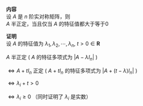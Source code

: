 **内容**  
设 $A$ 是 $n$ 阶实对称矩阵，则  
$A$ 半正定，当且仅当 $A$ 的特征值都大于等于0  
  
**证明**  
设 $A$ 的特征值为 $\lambda_1,\lambda_2,\cdots,\lambda_n,\ t>0\in\mathbf{R}$  
  
$A$ 半正定 ( $A$ 的特征多项式为 $|A-\lambda I_n|$ )  
  
$\Leftrightarrow A+t I_n$ 正定 ( $A+t I_n$ 的特征多项式为 $|A+(t-\lambda) I_n|$ )  
  
$\Leftrightarrow\lambda_i+t>0$  
  
$\Leftrightarrow \lambda_i\geq0$ （同时证明了 $\lambda_i$ 是实数）  
  
